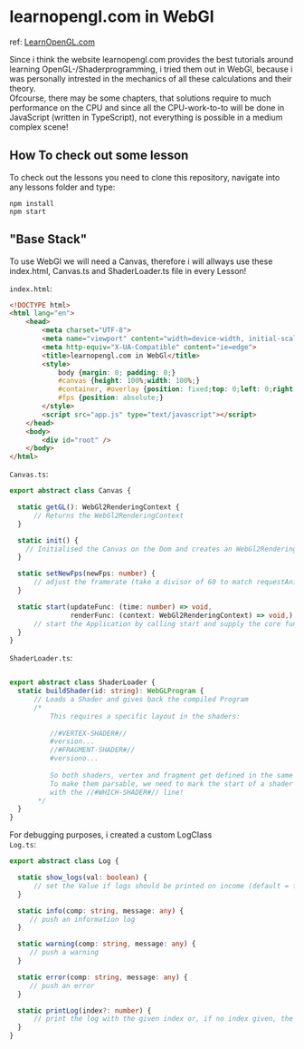 # learnopengl.com in WebGl
ref: [LearnOpenGL.com](learnopengl.com)

Since i think the website learnopengl.com provides the best tutorials around learning OpenGL-/Shaderprogramming, i tried them out in WebGl, because i was personally intrested in the mechanics of all these calculations and their theory. \
Ofcourse, there may be some chapters, that solutions require to much performance on the CPU and since all the CPU-work-to-to will be done in JavaScript (written in TypeScript), not everything is possible in a medium complex scene!

## How To check out some lesson

To check out the lessons you need to clone this repository, navigate into any lessons folder and type:

```npm install``` \
```npm start```


## "Base Stack"

To use WebGl we will need a Canvas, therefore i will allways use these index.html, Canvas.ts and ShaderLoader.ts file in every Lesson!

```index.html```:
```html
<!DOCTYPE html>
<html lang="en">
    <head>
        <meta charset="UTF-8">
        <meta name="viewport" content="width=device-width, initial-scale=1.0">
        <meta http-equiv="X-UA-Compatible" content="ie=edge">
        <title>learnopengl.com in WebGl</title>
        <style>
            body {margin: 0; padding: 0;}
            #canvas {height: 100%;width: 100%;}
            #container, #overlay {position: fixed;top: 0;left: 0;right: 0;bottom: 0;}
            #fps {position: absolute;}
        </style>
        <script src="app.js" type="text/javascript"></script>
    </head>
    <body>
        <div id="root" />
    </body>
</html>
  ```
  
 
  ```Canvas.ts```:
  ```Typescript
export abstract class Canvas {

    static getGL(): WebGl2RenderingContext {
        // Returns the WebGl2RenderingContext
    }

    static init() {
      // Initialised the Canvas on the Dom and creates an WebGl2RenderingContext
    }

    static setNewFps(newFps: number) {
        // adjust the framerate (take a divisor of 60 to match requestAnimationFrame)
    }

    static start(updateFunc: (time: number) => void,
                 renderFunc: (context: WebGl2RenderingContext) => void,) {
        // start the Application by calling start and supply the core functions of the application
    }
}
  ``` 
  ```ShaderLoader.ts```:
  ```Typescript

export abstract class ShaderLoader {
    static buildShader(id: string): WebGLProgram {
        // Loads a Shader and gives back the compiled Program
        /*
            This requires a specific layout in the shaders:
            
            //#VERTEX-SHADER#//
            #version...
            //#FRAGMENT-SHADER#//
            #versiono...
            
            So both shaders, vertex and fragment get defined in the same file.
            To make them parsable, we need to mark the start of a shader
            with the //#WHICH-SHADER#// line!
         */
    }
}
  ```

For debugging purposes, i created a custom LogClass \
  ```Log.ts```:
  ```Typescript
export abstract class Log {

    static show_logs(val: boolean) {
        // set the Value if logs should be printed on income (default = false)
    }

    static info(comp: string, message: any) {
       // push an information log
    }

    static warning(comp: string, message: any) {
       // push a warning
    }

    static error(comp: string, message: any) {
       // push an error
    }

    static printLog(index?: number) {
        // print the log with the given index or, if no index given, the latest log entry
    }
}
  ```
